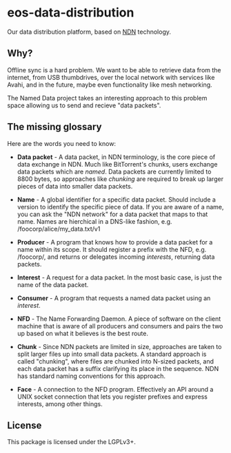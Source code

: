 # eos-data-distribution

Our data distribution platform, based on [NDN](http://named-data.net/) technology.

## Why?

Offline sync is a hard problem. We want to be able to retrieve data from the
internet, from USB thumbdrives, over the local network with services like Avahi,
and in the future, maybe even functionality like mesh networking.

The Named Data project takes an interesting approach to this problem space
allowing us to send and recieve "data packets".

## The missing glossary

Here are the words you need to know:

 * **Data packet** - A data packet, in NDN terminology, is the core piece of
   data exchange in NDN. Much like BitTorrent's chunks, users exchange data
   packets which are *named*. Data packets are currently limited to 8800
   bytes, so approaches like *chunking* are required to break up larger pieces
   of data into smaller data packets.

 * **Name** - A global identifier for a specific data packet. Should include
   a version to identify the specific piece of data. If you are aware of a
   name, you can ask the "NDN network" for a data packet that maps to that name.
   Names are hierchical in a DNS-like fashion, e.g. /foocorp/alice/my_data.txt/v1

 * **Producer** - A program that knows how to provide a data packet for a name
   within its scope. It should register a prefix with the NFD, e.g. /foocorp/,
   and returns or delegates incoming *interests*, returning data packets.

 * **Interest** - A request for a data packet. In the most basic case, is just
   the name of the data packet.

 * **Consumer** - A program that requests a named data packet using an *interest*.

 * **NFD** - The Name Forwarding Daemon. A piece of software on the client
   machine that is aware of all producers and consumers and pairs the two up
   based on what it believes is the best route.

 * **Chunk** - Since NDN packets are limited in size, approaches are taken to
   split larger files up into small data packets. A standard approach is called
   "chunking", where files are chunked into N-sized packets, and each
   data packet has a suffix clarifying its place in the sequence. NDN has
   standard naming conventions for this approach.

 * **Face** - A connection to the NFD program. Effectively an API around a
   UNIX socket connection that lets you register prefixes and express
   interests, among other things.

## License

This package is licensed under the LGPLv3+.
